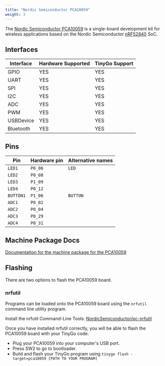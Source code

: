 ```yaml
---
title: "Nordic Semiconductor PCA10059"
weight: 3
---
```


The [Nordic Semiconductor PCA10059](https://www.nordicsemi.com/Software-and-tools/Development-Kits/nRF52840-Dongle) is a single-board development kit for wireless applications based on the Nordic Semiconductor [nRF52840](https://www.nordicsemi.com/eng/Products/nRF52840) SoC.

## Interfaces

| Interface | Hardware Supported | TinyGo Support |
| --------- | ------------- | ----- |
| GPIO      | YES | YES |
| UART      | YES | YES |
| SPI       | YES | YES |
| I2C       | YES | YES |
| ADC       | YES | YES |
| PWM       | YES | YES |
| USBDevice | YES | YES |
| Bluetooth | YES | YES |

## Pins

| Pin               | Hardware pin | Alternative names |
| ----------------- | ------------ | ----------------- |
| `LED1`            | `P0_06`      | `LED`             |
| `LED2`            | `P0_08`      |                   |
| `LED3`            | `P1_09`      |                   |
| `LED4`            | `P0_12`      |                   |
| `BUTTON1`         | `P1_06`      | `BUTTON`          |
| `ADC1`            | `P0_02`      |                   |
| `ADC2`            | `P0_04`      |                   |
| `ADC3`            | `P0_29`      |                   |
| `ADC4`            | `P0_31`      |                   |

## Machine Package Docs

[Documentation for the machine package for the PCA10059](../machine/pca10059)

## Flashing

There are two options to flash the PCA10059 board.

### nrfutil

Programs can be loaded onto the PCA10059 board using the `nrfutil` command line utility program.

Install the nrfutil Command-Line Tools: [NordicSemiconductor/pc-nrfutil](https://github.com/NordicSemiconductor/pc-nrfutil)

Once you have installed nrfutil correctly, you will be able to flash the PCA10059 board with your TinyGo code.

- Plug your PCA10059 into your computer's USB port.
- Press SW2 to go to bootloader.
- Build and flash your TinyGo program using `tinygo flash -target=pca10059 [PATH TO YOUR PROGRAM]`
